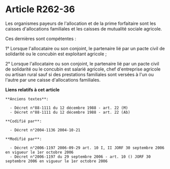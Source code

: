# Article R262-36

Les organismes payeurs de l'allocation et de la prime forfaitaire sont les caisses d'allocations familiales et les caisses de
mutualité sociale agricole.

Ces dernières sont compétentes :

1° Lorsque l'allocataire ou son conjoint, le partenaire lié par un pacte civil de solidarité ou le concubin est exploitant
agricole ;

2° Lorsque l'allocataire ou son conjoint, le partenaire lié par un pacte civil de solidarité ou le concubin est salarié
agricole, chef d'entreprise agricole ou artisan rural sauf si des prestations familiales sont versées à l'un ou l'autre par
une caisse d'allocations familiales.

**Liens relatifs à cet article**

	**Anciens textes**:

	  - Décret n°88-1111 du 12 décembre 1988 - art. 22 (M)
	  - Décret n°88-1111 du 12 décembre 1988 - art. 22 (Ab)

	**Codifié par**:

	  - Décret n°2004-1136 2004-10-21

	**Modifié par**:

	  - Décret n°2006-1197 2006-09-29 art. 10 I, II JORF 30 septembre 2006 en vigueur le 1er octobre 2006
	  - Décret n°2006-1197 du 29 septembre 2006 - art. 10 () JORF 30 septembre 2006 en vigueur le 1er octobre 2006
